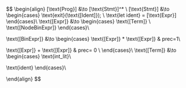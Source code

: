 $$
\begin{align}
[\text{Prog}] &\to [\text{Stmt}]^* \\
[\text{Stmt}] &\to
\begin{cases}
\text{exit}(\text{[Ident]}); \\
\text{let ident} = [\text{Expr}]
\end{cases}\\
\text{[Expr]} &\to
\begin{cases}
\text{[Term]} \\
\text{[NodeBinExpr]}
\end{cases}\\

\text{[BinExpr]} &\to
\begin{cases}
\text{[Expr]} * \text{[Expr]} & prec=1\\

\text{[Expr]} + \text{[Expr]} & prec= 0 \\
\end{cases}\\
\text{[Term]} &\to
\begin{cases}
\text{int\_lit}\\

\text{ident}
\end{cases}\\

\end{align}
$$
